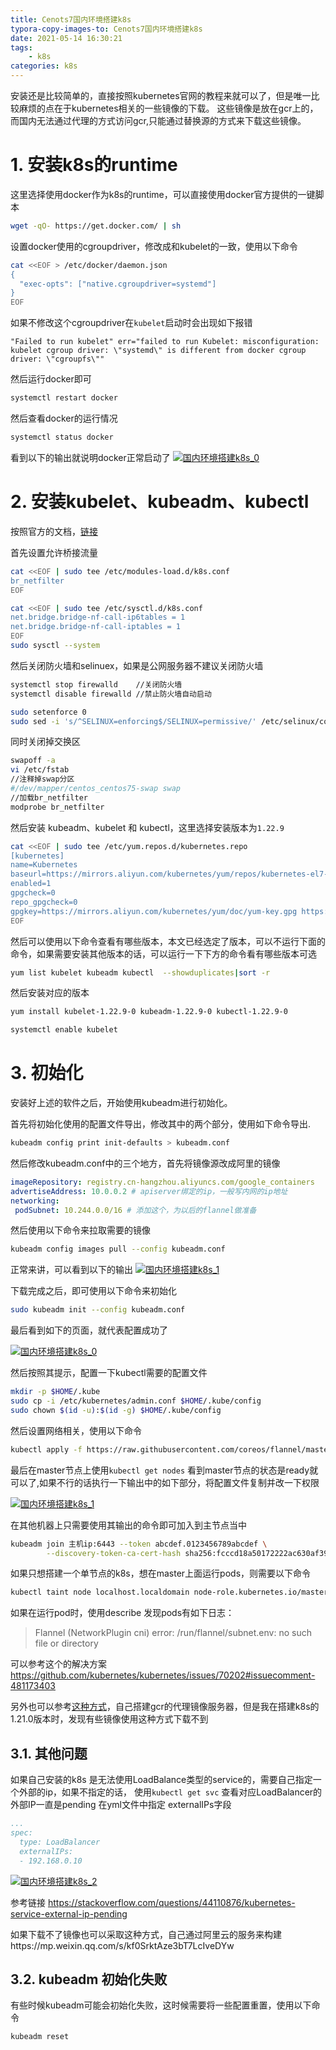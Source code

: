 ```yaml
---
title: Cenots7国内环境搭建k8s
typora-copy-images-to: Cenots7国内环境搭建k8s
date: 2021-05-14 16:30:21
tags:
    - k8s
categories: k8s
---
```


安装还是比较简单的，直接按照kubernetes官网的教程来就可以了，但是唯一比较麻烦的点在于kubernetes相关的一些镜像的下载。
这些镜像是放在gcr上的，而国内无法通过代理的方式访问gcr,只能通过替换源的方式来下载这些镜像。

# 1. 安装k8s的runtime

这里选择使用docker作为k8s的runtime，可以直接使用docker官方提供的一键脚本
```bash
wget -qO- https://get.docker.com/ | sh
```

设置docker使用的cgroupdriver，修改成和kubelet的一致，使用以下命令
```bash
cat <<EOF > /etc/docker/daemon.json
{
  "exec-opts": ["native.cgroupdriver=systemd"]
}
EOF
```

如果不修改这个cgroupdriver在`kubelet`启动时会出现如下报错
```
"Failed to run kubelet" err="failed to run Kubelet: misconfiguration: kubelet cgroup driver: \"systemd\" is different from docker cgroup driver: \"cgroupfs\""
```

然后运行docker即可
```bash
systemctl restart docker
```

然后查看docker的运行情况
```bash
systemctl status docker
```

看到以下的输出就说明docker正常启动了
[![国内环境搭建k8s_0](https://s1.ax1x.com/2022/04/22/L25HTx.png)](https://imgtu.com/i/L25HTx)

# 2. 安装kubelet、kubeadm、kubectl

按照官方的文档，[链接](https://kubernetes.io/zh/docs/setup/production-environment/tools/kubeadm/install-kubeadm/)

<!-- more -->
首先设置允许桥接流量

```bash
cat <<EOF | sudo tee /etc/modules-load.d/k8s.conf
br_netfilter
EOF

cat <<EOF | sudo tee /etc/sysctl.d/k8s.conf
net.bridge.bridge-nf-call-ip6tables = 1
net.bridge.bridge-nf-call-iptables = 1
EOF
sudo sysctl --system
```

然后关闭防火墙和selinuex，如果是公网服务器不建议关闭防火墙

```bash
systemctl stop firewalld    //关闭防火墙
systemctl disable firewalld //禁止防火墙自动启动

sudo setenforce 0
sudo sed -i 's/^SELINUX=enforcing$/SELINUX=permissive/' /etc/selinux/config
```

同时关闭掉交换区

```bash
swapoff -a
vi /etc/fstab
//注释掉swap分区
#/dev/mapper/centos_centos75-swap swap
//加载br_netfilter
modprobe br_netfilter
```

然后安装 kubeadm、kubelet 和 kubectl，这里选择安装版本为`1.22.9`

```bash
cat <<EOF | sudo tee /etc/yum.repos.d/kubernetes.repo
[kubernetes]
name=Kubernetes
baseurl=https://mirrors.aliyun.com/kubernetes/yum/repos/kubernetes-el7-x86_64/
enabled=1
gpgcheck=0
repo_gpgcheck=0
gpgkey=https://mirrors.aliyun.com/kubernetes/yum/doc/yum-key.gpg https://mirrors.aliyun.com/kubernetes/yum/doc/rpm-package-key.gpg
EOF
```

然后可以使用以下命令查看有哪些版本，本文已经选定了版本，可以不运行下面的命令，如果需要安装其他版本的话，可以运行一下下方的命令看有哪些版本可选
```bash
yum list kubelet kubeadm kubectl  --showduplicates|sort -r
```

然后安装对应的版本

```bash
yum install kubelet-1.22.9-0 kubeadm-1.22.9-0 kubectl-1.22.9-0

systemctl enable kubelet
```

# 3. 初始化

安装好上述的软件之后，开始使用kubeadm进行初始化。

首先将初始化使用的配置文件导出，修改其中的两个部分，使用如下命令导出.

```bash
kubeadm config print init-defaults > kubeadm.conf
```

然后修改kubeadm.conf中的三个地方，首先将镜像源改成阿里的镜像

```yaml
imageRepository: registry.cn-hangzhou.aliyuncs.com/google_containers 
advertiseAddress: 10.0.0.2 # apiserver绑定的ip，一般写内网的ip地址
networking:
 podSubnet: 10.244.0.0/16 # 添加这个，为以后的flannel做准备
```

然后使用以下命令来拉取需要的镜像

```bash
kubeadm config images pull --config kubeadm.conf
```

正常来讲，可以看到以下的输出
[![国内环境搭建k8s_1](https://s1.ax1x.com/2022/04/22/L25qk6.png)](https://imgtu.com/i/L25qk6)

下载完成之后，即可使用以下命令来初始化

```bash
sudo kubeadm init --config kubeadm.conf 
```

最后看到如下的页面，就代表配置成功了

[![国内环境搭建k8s_0](https://z3.ax1x.com/2021/05/16/gcR2sP.png)](https://imgtu.com/i/gcR2sP)

然后按照其提示，配置一下kubectl需要的配置文件
```bash
mkdir -p $HOME/.kube
sudo cp -i /etc/kubernetes/admin.conf $HOME/.kube/config
sudo chown $(id -u):$(id -g) $HOME/.kube/config
```

然后设置网络相关，使用以下命令

```bash
kubectl apply -f https://raw.githubusercontent.com/coreos/flannel/master/Documentation/kube-flannel.yml
```

最后在master节点上使用`kubectl get nodes` 看到master节点的状态是ready就可以了,如果不行的话执行一下输出中的如下部分，将配置文件复制并改一下权限

[![国内环境搭建k8s_1](https://z3.ax1x.com/2021/05/21/gH581J.png)](https://imgtu.com/i/gH581J)

在其他机器上只需要使用其输出的命令即可加入到主节点当中

```bash
kubeadm join 主机ip:6443 --token abcdef.0123456789abcdef \
        --discovery-token-ca-cert-hash sha256:fcccd18a50172222ac630af392f2b196da4690c70b2298e18657e30105933
```

如果只想搭建一个单节点的k8s，想在master上面运行pods，则需要以下命令

```bash
kubectl taint node localhost.localdomain node-role.kubernetes.io/master-
```

如果在运行pod时，使用describe 发现pods有如下日志：

> Flannel (NetworkPlugin cni) error: /run/flannel/subnet.env: no such file or directory

可以参考这个的解决方案  https://github.com/kubernetes/kubernetes/issues/70202#issuecomment-481173403

另外也可以参考[这种方式](https://segmentfault.com/a/1190000022369750)，自己搭建gcr的代理镜像服务器，但是我在搭建k8s的1.21.0版本时，发现有些镜像使用这种方式下载不到


## 3.1. 其他问题
如果自己安装的k8s 是无法使用LoadBalance类型的service的，需要自己指定一个外部的ip，如果不指定的话，
使用`kubectl get svc` 查看对应LoadBalancer的外部IP一直是pending
在yml文件中指定 externalIPs字段
```yaml
...
spec:
  type: LoadBalancer
  externalIPs:
  - 192.168.0.10
```

[![国内环境搭建k8s_2](https://z3.ax1x.com/2021/05/21/gHIgxJ.png)](https://imgtu.com/i/gHIgxJ)

参考链接 https://stackoverflow.com/questions/44110876/kubernetes-service-external-ip-pending

如果下载不了镜像也可以采取这种方式，自己通过阿里云的服务来构建https://mp.weixin.qq.com/s/kf0SrktAze3bT7LcIveDYw

## 3.2. kubeadm 初始化失败
有些时候kubeadm可能会初始化失败，这时候需要将一些配置重置，使用以下命令
```bash
kubeadm reset
```